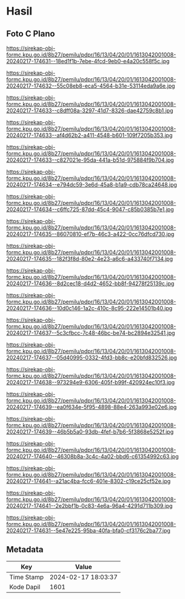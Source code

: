 # Hasil

## Foto C Plano

https://sirekap-obj-formc.kpu.go.id/8b27/pemilu/pdpr/16/13/04/20/01/1613042001008-20240217-174631--18ed1f1b-7ebe-4fcd-9eb0-e4a20c558f5c.jpg

https://sirekap-obj-formc.kpu.go.id/8b27/pemilu/pdpr/16/13/04/20/01/1613042001008-20240217-174632--55c08eb8-eca5-4564-b31e-53114eda9a6e.jpg

https://sirekap-obj-formc.kpu.go.id/8b27/pemilu/pdpr/16/13/04/20/01/1613042001008-20240217-174633--c8dff08a-3297-41d7-8326-dae42759c8b1.jpg

https://sirekap-obj-formc.kpu.go.id/8b27/pemilu/pdpr/16/13/04/20/01/1613042001008-20240217-174633--af4d62b2-a411-4548-b601-109f7205b353.jpg

https://sirekap-obj-formc.kpu.go.id/8b27/pemilu/pdpr/16/13/04/20/01/1613042001008-20240217-174633--c827021e-95da-441a-b51d-975884f9b704.jpg

https://sirekap-obj-formc.kpu.go.id/8b27/pemilu/pdpr/16/13/04/20/01/1613042001008-20240217-174634--e794dc59-3e6d-45a8-b1a9-cdb78ca24648.jpg

https://sirekap-obj-formc.kpu.go.id/8b27/pemilu/pdpr/16/13/04/20/01/1613042001008-20240217-174634--c6ffc725-87dd-45c4-9047-c85b0385b7e1.jpg

https://sirekap-obj-formc.kpu.go.id/8b27/pemilu/pdpr/16/13/04/20/01/1613042001008-20240217-174635--86070810-ef7b-46c3-a422-0cc76dfcd730.jpg

https://sirekap-obj-formc.kpu.go.id/8b27/pemilu/pdpr/16/13/04/20/01/1613042001008-20240217-174635--182f3f8d-80e2-4e23-a6c6-a433740f7134.jpg

https://sirekap-obj-formc.kpu.go.id/8b27/pemilu/pdpr/16/13/04/20/01/1613042001008-20240217-174636--8d2cec18-d4d2-4652-bb8f-94278f25139c.jpg

https://sirekap-obj-formc.kpu.go.id/8b27/pemilu/pdpr/16/13/04/20/01/1613042001008-20240217-174636--10d0c146-1a2c-410c-8c95-222e14501b40.jpg

https://sirekap-obj-formc.kpu.go.id/8b27/pemilu/pdpr/16/13/04/20/01/1613042001008-20240217-174637--5c3cfbcc-7c48-46bc-be74-bc2894e32541.jpg

https://sirekap-obj-formc.kpu.go.id/8b27/pemilu/pdpr/16/13/04/20/01/1613042001008-20240217-174637--05d40995-0332-4fd3-bb8c-e20bfd832526.jpg

https://sirekap-obj-formc.kpu.go.id/8b27/pemilu/pdpr/16/13/04/20/01/1613042001008-20240217-174638--973294e9-6306-405f-b99f-420924ec10f3.jpg

https://sirekap-obj-formc.kpu.go.id/8b27/pemilu/pdpr/16/13/04/20/01/1613042001008-20240217-174639--ea0f634e-5f95-4898-88e4-263a993e02e6.jpg

https://sirekap-obj-formc.kpu.go.id/8b27/pemilu/pdpr/16/13/04/20/01/1613042001008-20240217-174639--46b5b5a0-93db-4fef-b7b6-5f3868e5252f.jpg

https://sirekap-obj-formc.kpu.go.id/8b27/pemilu/pdpr/16/13/04/20/01/1613042001008-20240217-174640--46308b8a-3c4c-4a02-bbd6-c61354992c63.jpg

https://sirekap-obj-formc.kpu.go.id/8b27/pemilu/pdpr/16/13/04/20/01/1613042001008-20240217-174641--a21ac4ba-fcc6-401e-8302-c19ce25cf52e.jpg

https://sirekap-obj-formc.kpu.go.id/8b27/pemilu/pdpr/16/13/04/20/01/1613042001008-20240217-174641--2e2bbf1b-0c83-4e6a-96a4-4291d711b309.jpg

https://sirekap-obj-formc.kpu.go.id/8b27/pemilu/pdpr/16/13/04/20/01/1613042001008-20240217-174631--5e47e225-95ba-40fa-bfa0-cf3176c2ba77.jpg


## Metadata

| Key        | Value               |
| ---------- | ------------------- |
| Time Stamp | 2024-02-17 18:03:37 |
| Kode Dapil | 1601                |



